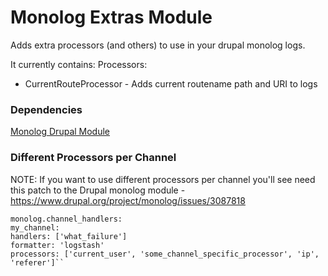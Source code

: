 # Monolog Extras Module

Adds extra processors (and others) to use in your drupal monolog logs.

It currently contains:
Processors:
* CurrentRouteProcessor - Adds current routename path and URI to logs 

### Dependencies
[Monolog Drupal Module](https://www.drupal.org/project/monolog)

### Different Processors per Channel
NOTE: If you want to use different processors per channel you'll see need this patch to the Drupal monolog module - https://www.drupal.org/project/monolog/issues/3087818

```parameters:
monolog.channel_handlers:
my_channel:
handlers: ['what_failure']
formatter: 'logstash'
processors: ['current_user', 'some_channel_specific_processor', 'ip', 'referer']``
